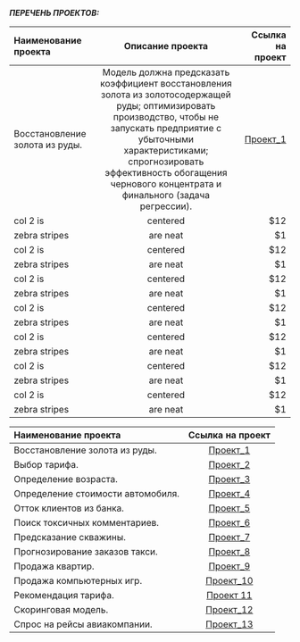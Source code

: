 ***ПЕРЕЧЕНЬ ПРОЕКТОВ:***

| Наименование проекта  | Описание проекта  | Ссылка на проект |
| :------------ |:---------------:| -----:|
| Восстановление золота из руды.      | Модель должна предсказать коэффициент восстановления золота из золотосодержащей руды; оптимизировать производство, чтобы не запускать предприятие с убыточными характеристиками; спрогнозировать эффективность обогащения чернового концентрата и финального (задача регрессии). | [Проект_1](https://github.com/k-vero2021/Training_project_2021/blob/main/%D0%92%D0%BE%D1%81%D1%81%D1%82%D0%B0%D0%BD%D0%BE%D0%B2%D0%BB%D0%B5%D0%BD%D0%B8%D0%B5%20%D0%B7%D0%BE%D0%BB%D0%BE%D1%82%D0%B0.ipynb) |
| col 2 is      | centered        |   $12 |
| zebra stripes | are neat        |    $1 |
| col 2 is      | centered        |   $12 |
| zebra stripes | are neat        |    $1 |
| col 2 is      | centered        |   $12 |
| zebra stripes | are neat        |    $1 |
| col 2 is      | centered        |   $12 |
| zebra stripes | are neat        |    $1 |
| col 2 is      | centered        |   $12 |
| zebra stripes | are neat        |    $1 |
| col 2 is      | centered        |   $12 |
| zebra stripes | are neat        |    $1 |
| col 2 is      | centered        |   $12 |
| zebra stripes | are neat        |    $1 |






| Наименование проекта                             | Ссылка на проект| 
| :---------------------------------               |:---------------:|
|Восстановление золота из руды.                    | [Проект_1](https://github.com/k-vero2021/Training_project_2021/blob/main/%D0%92%D0%BE%D1%81%D1%81%D1%82%D0%B0%D0%BD%D0%BE%D0%B2%D0%BB%D0%B5%D0%BD%D0%B8%D0%B5%20%D0%B7%D0%BE%D0%BB%D0%BE%D1%82%D0%B0.ipynb)| 
| Выбор тарифа.                                    | [Проект_2](https://github.com/k-vero2021/Training_project_2021/blob/main/%D0%92%D1%8B%D0%B1%D0%BE%D1%80%20%D1%82%D0%B0%D1%80%D0%B8%D1%84%D0%B0.ipynb)                            
| Определение возраста.                            | [Проект_3](https://github.com/k-vero2021/Training_project_2021/blob/main/%D0%9E%D0%BF%D1%80%D0%B5%D0%B4%D0%B5%D0%BB%D0%B5%D0%BD%D0%B8%D0%B5%20%D0%B2%D0%BE%D0%B7%D1%80%D0%B0%D1%81%D1%82%D0%B0.ipynb)                             
| Определение стоимости автомобиля.                | [Проект_4](https://github.com/k-vero2021/Training_project_2021/blob/main/%D0%9E%D0%BF%D1%80%D0%B5%D0%B4%D0%B5%D0%BB%D0%B5%D0%BD%D0%B8%D0%B5%20%D1%81%D1%82%D0%BE%D0%B8%D0%BC%D0%BE%D1%81%D1%82%D0%B8%20%D0%B0%D0%B2%D1%82%D0%BE%D0%BC%D0%BE%D0%B1%D0%B8%D0%BB%D0%B5%D0%B9.ipynb)                               
| Отток клиентов из банка.                         | [Проект_5](https://github.com/k-vero2021/Training_project_2021/blob/main/%D0%9E%D1%82%D1%82%D0%BE%D0%BA%20%D0%BA%D0%BB%D0%B8%D0%B5%D0%BD%D1%82%D0%BE%D0%B2.ipynb)     
| Поиск токсичных комментариев.                    | [Проект_6](https://github.com/k-vero2021/Training_project_2021/blob/main/%D0%9F%D0%BE%D0%B8%D1%81%D0%BA%20%D1%82%D0%BE%D0%BA%D1%81%D0%B8%D1%87%D0%BD%D1%8B%D1%85%20%D0%BA%D0%BE%D0%BC%D0%BC%D0%B5%D0%BD%D1%82%D0%B0%D1%80%D0%B8%D0%B5%D0%B2.ipynb)                             
| Предсказание скважины.                           | [Проект_7](https://github.com/k-vero2021/Training_project_2021/blob/main/%D0%9F%D1%80%D0%B5%D0%B4%D1%81%D0%BA%D0%B0%D0%B7%D0%B0%D0%BD%D0%B8%D0%B5%20%D1%81%D0%BA%D0%B2%D0%B0%D0%B6%D0%B8%D0%BD%D1%8B.ipynb)                               
| Прогнозирование заказов такси.                   | [Проект_8](https://github.com/k-vero2021/Training_project_2021/blob/main/%D0%9F%D1%80%D0%BE%D0%B3%D0%BD%D0%BE%D0%B7%D0%B8%D1%80%D0%BE%D0%B2%D0%B0%D0%BD%D0%B8%D0%B5%20%D0%B7%D0%B0%D0%BA%D0%B0%D0%B7%D0%BE%D0%B2%20%D1%82%D0%B0%D0%BA%D1%81%D0%B8.ipynb)                              
| Продажа квартир.                                 | [Проект_9](https://github.com/k-vero2021/Training_project_2021/blob/main/%D0%9F%D1%80%D0%BE%D0%B4%D0%B0%D0%B6%D0%B0%20%D0%BA%D0%B2%D0%B0%D1%80%D1%82%D0%B8%D1%80.ipynb) 
| Продажа компьютерных игр.                        | [Проект_10](https://github.com/k-vero2021/Training_project_2021/blob/main/%D0%9F%D1%80%D0%BE%D0%B4%D0%B0%D0%B6%D0%B0%20%D0%BA%D0%BE%D0%BC%D0%BF%D1%8C%D1%8E%D1%82%D0%B5%D1%80%D0%BD%D1%8B%D1%85%20%D0%B8%D0%B3%D1%80.ipynb)                               
| Рекомендация тарифа.                             | [Проект 11](https://github.com/k-vero2021/Training_project_2021/blob/main/%D0%A0%D0%B5%D0%BA%D0%BE%D0%BC%D0%B5%D0%BD%D0%B4%D0%B0%D1%86%D0%B8%D1%8F%20%D1%82%D0%B0%D1%80%D0%B8%D1%84%D0%B0.ipynb)                           
| Скоринговая модель.                              | [Проект_12](https://github.com/k-vero2021/Training_project_2021/blob/main/%D0%A1%D0%BA%D0%BE%D1%80%D0%B8%D0%BD%D0%B3%D0%BE%D0%B2%D0%B0%D1%8F%20%D0%BC%D0%BE%D0%B4%D0%B5%D0%BB%D1%8C.ipynb)       
| Спрос на рейсы авиакомпании.                     | [Проект_13](https://github.com/k-vero2021/Training_project_2021/blob/main/%D0%A1%D0%BF%D1%80%D0%BE%D1%81%20%D0%BD%D0%B0%20%D1%80%D0%B5%D0%B9%D1%81%D1%8B%20%D0%B0%D0%B2%D0%B8%D0%B0%D0%BA%D0%BE%D0%BC%D0%BF%D0%B0%D0%BD%D0%B8%D0%B8.ipynb)

